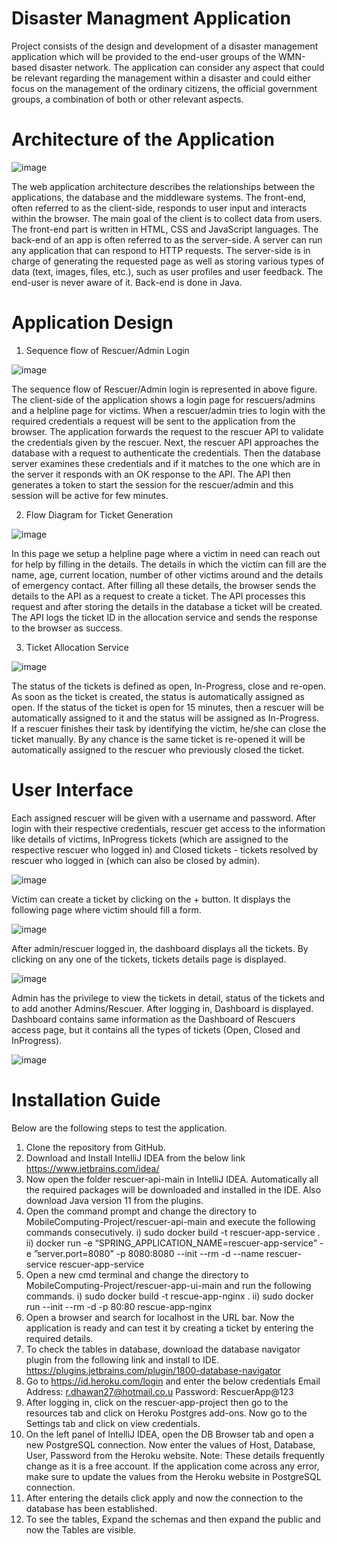 # Disaster Managment Application
Project consists of the design and development of a disaster management application which will be provided to the end-user groups of the WMN-based disaster network. The application can consider any aspect that could be relevant regarding the management within a disaster and could either focus on the management of the ordinary citizens, the official government groups, a combination of both or other relevant aspects.

# Architecture of the Application
![image](https://user-images.githubusercontent.com/84661500/120296489-765d3600-c2c8-11eb-9cec-12857ca846c9.png)

The web application architecture describes the relationships between the applications, the database and the middleware systems. The front-end, often referred to as the client-side, responds to user input and interacts within the browser. The main goal of the client is to collect data from users. The front-end part is written in HTML, CSS and JavaScript languages. The back-end of an app is often referred to as the server-side. A server can run any application that can respond to HTTP requests. The server-side is in charge of generating the requested page as well as storing various types of data (text, images, files, etc.), such as user profiles and user feedback. The end-user is never aware of it. Back-end is done in Java.
# Application Design
1. Sequence flow of Rescuer/Admin Login
  
![image](https://user-images.githubusercontent.com/84661500/120296974-f2577e00-c2c8-11eb-9806-37de86381c8a.png)

The sequence flow of Rescuer/Admin login is represented in above figure. The client-side of the application shows a login page for rescuers/admins and a helpline page for victims. When a rescuer/admin tries to login with the required credentials a request will be sent to the application from the browser. The application forwards the request to the rescuer API to validate the credentials given by the rescuer. Next, the rescuer API approaches the database with a request to authenticate the credentials. Then the database server examines these credentials and if it matches to the one which are in the server it responds with an OK response to the API. The API then generates a token to start the session for the rescuer/admin and this session will be active for few minutes.

2. Flow Diagram for Ticket Generation

![image](https://user-images.githubusercontent.com/84661500/120297498-701b8980-c2c9-11eb-99f1-a0bde753ecd8.png)

In this page we setup a helpline page where a victim in need can reach out for help by filling in the details. The details in which the victim can fill are the name, age, current location, number of other victims around and the details of emergency contact. After filling all these details, the browser sends the details to the API as a request to create a ticket. The API processes this request and after storing the details in the database a ticket will be created. The API logs the ticket ID in the allocation service and sends the response to the browser as success.

3. Ticket Allocation Service

![image](https://user-images.githubusercontent.com/84661500/120297609-8d505800-c2c9-11eb-9a71-1558eeb2c8f4.png)

The status of the tickets is defined as open, In-Progress, close and re-open. As soon as the ticket is created, the status is automatically assigned as open. If the status of the ticket is open for 15 minutes, then a rescuer will be automatically assigned to it and the status will be assigned as In-Progress. If a rescuer finishes their task by identifying the victim, he/she can close the ticket manually. By any chance is the same ticket is re-opened it will be automatically assigned to the rescuer who previously closed the ticket. 
# User Interface
Each assigned rescuer will be given with a username and password. After login with their respective credentials, rescuer get access to the information like details of victims, InProgress tickets (which are assigned to the respective rescuer who logged in) and Closed tickets - tickets resolved by rescuer who logged in (which can also be closed by admin).

![image](https://user-images.githubusercontent.com/56874374/123513857-dceb2f00-d68f-11eb-84b8-d79e4ccb29c6.png)

Victim can create a ticket by clicking on the + button. It displays the following page where victim should fill a form.

![image](https://user-images.githubusercontent.com/56874374/123513874-fab89400-d68f-11eb-99af-b1e0bade0d9f.png)

After admin/rescuer logged in, the dashboard displays all the tickets. By clicking on any one of the tickets, tickets details page is displayed.

![image](https://user-images.githubusercontent.com/56874374/123513942-479c6a80-d690-11eb-9d1a-83773e6f7df7.png)

Admin has the privilege to view the tickets in detail, status of the tickets and to add another Admins/Rescuer. After logging in, Dashboard is displayed. Dashboard contains same information as the Dashboard of Rescuers access page, but it contains all the types of tickets (Open, Closed and InProgress).

![image](https://user-images.githubusercontent.com/56874374/123513969-6995ed00-d690-11eb-90f6-fa9becc8b6aa.png)

# Installation Guide

Below are the following steps to test the application. 
1.	Clone the repository from GitHub.
2.	Download and Install IntelliJ IDEA from the below link
      https://www.jetbrains.com/idea/
3.  Now open the folder rescuer-api-main in IntelliJ IDEA. Automatically all the required packages will be downloaded and installed in the IDE. Also download Java version 11         from the plugins.
4.  Open the command prompt and change the directory to MobileComputing-Project/rescuer-api-main and execute the following commands consecutively.
      i) sudo docker build -t rescuer-app-service .
      ii) docker run -e “SPRING_APPLICATION_NAME=rescuer-app-service” -e ”server.port=8080” -p 8080:8080 --init --rm -d --name rescuer-service rescuer-app-service
5.  Open a new cmd terminal and change the directory to MobileComputing-Project/rescuer-app-ui-main and run the following commands.
      i) sudo docker build -t rescue-app-nginx .
      ii) sudo docker run --init --rm -d -p 80:80 rescue-app-nginx
6.  Open a browser and search for localhost in the URL bar. Now the application is ready and can test it by creating a ticket by entering the required details. 
7.  To check the tables in database, download the database navigator plugin from the following link and install to IDE.
      https://plugins.jetbrains.com/plugin/1800-database-navigator
8.  Go to https://id.heroku.com/login and enter the below credentials 
      Email Address: r.dhawan27@hotmail.co.u
      Password: RescuerApp@123  
9.  After logging in, click on the rescuer-app-project then go to the resources tab and click on Heroku Postgres add-ons. Now go to the Settings tab and click on view               credentials.
10. On the left panel of IntelliJ IDEA, open the DB Browser tab and open a new PostgreSQL connection. Now enter the values of Host, Database, User, Password from the Heroku         website.
    Note: These details frequently change as it is a free account. If the application come across any error, make sure to update the values from the Heroku website in PostgreSQL           connection.
11. After entering the details click apply and now the connection to the database has been established.
12. To see the tables, Expand the schemas and then expand the public and now the Tables are visible.
